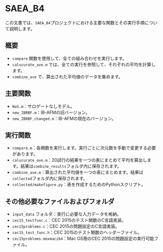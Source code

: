 # SAEA_B4

この文書では、`SAEA_B4`プロジェクトにおける主要な関数とその実行手順について説明します。

## 概要

- `compare` 関数を使用して、全ての組み合わせを実行します。
- `calucurate_ave.m` では、全ての実行を参照して、それぞれの平均を計算します。
- `combine_ave` で、算出された平均値のデータを集めます。

## 主要関数

- `NoS.m`：サロゲートなしモデル。
- `new_IBRBF.m`：IB-AFMの旧バージョン。
- `new_IBRBF_changed.m`：IB-AFMの現在のバージョン。

## 実行関数

- `compare.m`：各関数を実行します。実行ごとに次元数を手動で変更する必要があります。
- `calucurate_ave.m`：20試行の結果を一つの表にまとめて平均を算出します。結果は`combine_results`フォルダ内に保存されます。
- `combine_ave.m`：算出された平均値を一つの表にまとめます。結果は`collected`フォルダ内に保存されます。
- `collected/makefigure.py`：表を作成するためのPythonスクリプト。

## その他必要なファイルおよびフォルダ

- `input_data` フォルダ：実行に必要な入力データを格納。
- `cec15_testfunc.c`：CEC 2015のテスト関数のC言語実装。
- `cec15problems.c`：CEC 2015の問題設定のC言語実装。
- `cec15_test_func.h`：CEC 2015のテスト関数のヘッダーファイル。
- `cec15problems.mexmaci64`：Mac OS用のCEC 2015の問題設定の実行可能ファイル。
